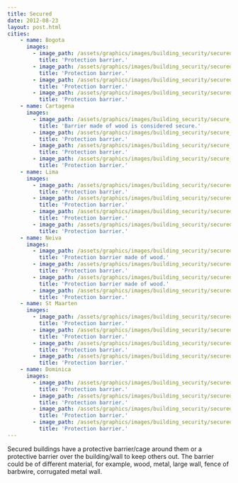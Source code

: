 ```yaml
---
title: Secured
date: 2012-08-23
layout: post.html
cities:
    - name: Bogota
      images:
        - image_path: /assets/graphics/images/building_security/secured_01.jpg
          title: 'Protection barrier.'
        - image_path: /assets/graphics/images/building_security/secured_02.jpg
          title: 'Protection barrier.'
        - image_path: /assets/graphics/images/building_security/secured_03.jpg
          title: 'Protection barrier.'
        - image_path: /assets/graphics/images/building_security/secured_bogota_04.jpg
          title: 'Protection barrier.'
    - name: Cartagena
      images:
        - image_path: /assets/graphics/images/building_security/secure_cartagena_01.jpg
          title: 'Barrier made of wood is considered secure.'
        - image_path: /assets/graphics/images/building_security/secure_cartagena_02.jpg
          title: 'Protection barrier.'
        - image_path: /assets/graphics/images/building_security/secure_cartagena_03.jpg
          title: 'Protection barrier.'
        - image_path: /assets/graphics/images/building_security/secure_cartagena_04.jpg
          title: 'Protection barrier.'
    - name: Lima
      images:
        - image_path: /assets/graphics/images/building_security/secured_lima_01.jpg
          title: 'Protection barrier.'
        - image_path: /assets/graphics/images/building_security/secured_lima_02.jpg
          title: 'Protection barrier.'
        - image_path: /assets/graphics/images/building_security/secured_lima_03.jpg
          title: 'Protection barrier.'
        - image_path: /assets/graphics/images/building_security/secured_lima_04.jpg
          title: 'Protection barrier.'
    - name: Neiva
      images:
        - image_path: /assets/graphics/images/building_security/secured_neiva_01.jpg
          title: 'Protection barrier made of wood.'
        - image_path: /assets/graphics/images/building_security/secured_neiva_02.jpg
          title: 'Protection barrier.'
        - image_path: /assets/graphics/images/building_security/secured_neiva_03.jpg
          title: 'Protection barrier made of wood.'
        - image_path: /assets/graphics/images/building_security/secured_neiva_04.jpg
          title: 'Protection barrier.'
    - name: St Maarten
      images:
        - image_path: /assets/graphics/images/building_security/secured_st_maarten_01.jpg
          title: 'Protection barrier.'
        - image_path: /assets/graphics/images/building_security/secured_st_maarten_02.jpg
          title: 'Protection barrier.'
        - image_path: /assets/graphics/images/building_security/secured_st_maarten_03.jpg
          title: 'Protection barrier.'
        - image_path: /assets/graphics/images/building_security/secured_st_maarten_04.jpg
          title: 'Protection barrier.'
    - name: Dominica
      images:
        - image_path: /assets/graphics/images/building_security/secured_dominica_01.jpg
          title: 'Protection barrier.'
        - image_path: /assets/graphics/images/building_security/secured_dominica_02.jpg
          title: 'Protection barrier.'
        - image_path: /assets/graphics/images/building_security/secured_dominica_03.jpg
          title: 'Protection barrier.'
        - image_path: /assets/graphics/images/building_security/secured_dominica_04.jpg
          title: 'Protection barrier.'          
---
```


Secured buildings have a protective barrier/cage around them or a protective barrier over the building/wall to keep others out. The barrier could be of different material, for example, wood, metal, large wall, fence of barbwire, corrugated metal wall.

